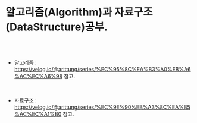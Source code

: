 
# 알고리즘(Algorithm)과 자료구조(DataStructure)공부.
<Br><Br>

- 알고리즘 : https://velog.io/@arittung/series/%EC%95%8C%EA%B3%A0%EB%A6%AC%EC%A6%98 참고.
<br>

- 자료구조 : https://velog.io/@arittung/series/%EC%9E%90%EB%A3%8C%EA%B5%AC%EC%A1%B0 참고.

<br><br><br><br>
